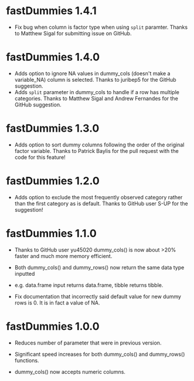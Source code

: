 # fastDummies 1.4.1

* Fix bug when column is factor type when using `split` paramter. Thanks to Matthew Sigal for submitting issue on GitHub.

# fastDummies 1.4.0 

* Adds option to ignore NA values in dummy_cols (doesn't make a variable_NA) 
  column is selected. Thanks to juribep5 for the GitHub suggestion.
* Adds `split` parameter in dummy_cols to handle if a row has multiple categories.
  Thanks to Matthew Sigal and Andrew Fernandes for the GitHub suggestion. 

# fastDummies 1.3.0

* Adds option to sort dummy columns following the order of the original factor 
variable. Thanks to Patrick Baylis for the pull request with the code
for this feature!
 
# fastDummies 1.2.0

* Adds option to exclude the most frequently observed category rather than the first
category as is default. Thanks to GitHub user S-UP for the suggestion!

# fastDummies 1.1.0

* Thanks to GitHub user yu45020 dummy_cols() is now about >20% faster
and much more memory efficient.

* Both dummy_cols() and dummy_rows() now return the same data type inputted
+ e.g. data.frame input returns data.frame, tibble returns tibble.

* Fix documentation that incorrectly said default value for new dummy rows
is 0. It is in fact a value of NA.

# fastDummies 1.0.0

* Reduces number of parameter that were in previous version.

* Significant speed increases for both dummy_cols() and dummy_rows() functions.

* dummy_cols() now accepts numeric columns.



